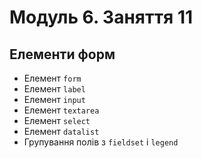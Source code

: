 # Модуль 6. Заняття 11

## Елементи форм

- Елемент `form`
- Елемент `label`
- Елемент `input`
- Елемент `textarea`
- Елемент `select`
- Елемент `datalist`
- Групування полів з `fieldset` і `legend`
